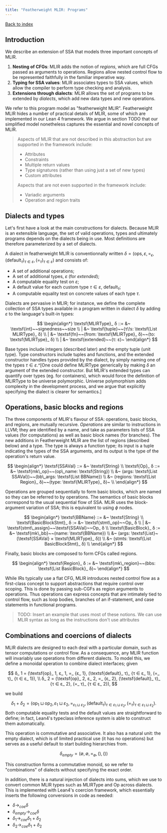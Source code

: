 ```yaml
---
title: "Featherweight MLIR: Programs"
---
```


[Back to index](../index.html)

## Introduction

We describe an extension of SSA that models three important concepts of MLIR.

1. **Nesting of CFGs**: MLIR adds the notion of *regions*, which are full CFGs passed as arguments to operations. Regions allow nested control flow to be represented faithfully in the familiar imperative way.
2. **Typing for SSA values**: MLIR associates types to SSA values, which allow the compiler to perform type checking and analysis.
3. **Extensions through dialects**: MLIR allows the set of programs to be extended by *dialects*, which add new data types and new operations.

We refer to this program model as "featherweight MLIR". Featherweight MLIR hides a number of practical details of MLIR, some of which are implemented in our Lean 4 framework. We argue in section TODO that our simplified model nonetheless captures the essential and novel concepts of MLIR.

> Aspects of MLIR that are not described in this abstraction but are supported in the framework include:
>
> * Attributes
> * Constraints
> * Multiple return values
> * Type signatures (rather than using just a set of new types)
> * Custom attributes
>
> Aspects that are not even supported in the framework include:
>
> * Variadic arguments
> * Operation and region traits

## Dialects and types

Let's first have a look at the main constructions for dialects. Because MLIR is an extensible language, the set of valid operations, types and ultimately programs depends on the dialects being in use. Most definitions are therefore parameterized by a set of dialects.

A dialect in featherweight MLIR is conventionnally written $δ = (\textsf{ops}, ε, =_ \epsilon, (\textsf{default}_ τ)_ {τ ∈ ε}, (=_ τ)_ {τ ∈ ε})$ and consists of:

* A set of additional operations;
* A set of additional types, $ε$ (for *extended*);
* A computable equality test on $ε$;
* A default value for each custom type $τ ∈ ε$, $\textsf{default}_ τ$;
* A computable equality test on concrete values of each type $τ$.

Dialects are pervasive in MLIR; for instance, we define the complete collection of SSA types available in a program written in dialect $δ$ by adding $ε$ to the language's built-in types:

$$
\begin{align*}
  \textsf{MLIRType}_ δ ::=
    &~ \textsf{int}~~signedness~~size \\
  | &~ \textsf{tuple}~~(τ\!s: \textsf{List MLIRType}_ δ) \\
  | &~ \textsf{fn}~~(from: \textsf{MLIRType}_ δ)~~(to: \textsf{MLIRType}_ δ) \\
  | &~ \textsf{extended}~~(τ: ε)~
\end{align*}
$$

Base types include integers (described later) and the empty tuple (unit type). Type constructors include tuples and functions, and the $\textsf{extended}$ constructor handles types provided by the dialect, by simply naming one of the types $τ ∈ ε$.^[One could define $\textsf{MLIRType}$ generically by making $δ$ an argument of the $\textsf{extended}$ constructor. But MLIR's extended types can quantify over types (eg. for containers), which would force the definition of $\textsf{MLIRType}$ to be universe polymorphic. Universe polymorphism adds complexity in the development process, and we argue that explicitly specifying the dialect is clearer for semantics.]

## Operations, basic blocks and regions

The three components of MLIR's flavour of SSA: operations, basic blocks, and regions, are mutually recursive. *Operations* are similar to instructions in LLVM; they are identified by a name, and take as parameters lists of SSA values (for computations) as well as basic block names (for branches). The new additions in Featherweight MLIR are the list of regions (described below) and a type. The type is always a function type; its input is a tuple indicating the types of the SSA arguments, and its output is the type of the operation's return value.

$$
\begin{align*}
  \textsf{SSAVal} ::=
    &~ \textsf{String} \\
  \textsf{Op}_ δ ::=
    &~ \textsf{mk\_op}~~(op\_name: \textsf{String}) \\
    &~ (args: \textsf{List SSAVal})~~(bb\_args: \textsf{List BBName}) \\
    &~ (regions: \textsf{List Region}_ δ)~~(type: \textsf{MLIRType}_ δ)~ \\
\end{align*}
$$

Operations are grouped sequentially to form basic blocks, which are named so they can be referred to by operations. The semantics of basic blocks correspond to the usual sequential flow of SSA. MLIR uses the block-argument variation of SSA; this is equivalent to using $ϕ$ nodes.

$$
\begin{align*}
  \textsf{BBName} ::=
    &~ \textsf{String} \\
  \textsf{BasicBlockStmt}_ δ :=
    &~ \textsf{stmt\_op}~~Op_ δ \\
  | &~ \textsf{stmt\_assign}~~\textsf{SSAVal}~~Op_ δ \\
  \textsf{BasicBlock}_ δ :=
    &~ \textsf{mk\_bb}~~(name: \textsf{BBName}) \\
    &~ (args: \textsf{List}~(\textsf{SSAVal} × \textsf{MLIRType}_ δ)) \\
    &~ (stmts: \textsf{List BasicBlockStmt}_ δ) \\
\end{align*}
$$

Finally, basic blocks are composed to form CFGs called regions.

$$
\begin{align*}
  \textsf{Region}_ δ :=
    &~ \textsf{mk\_region}~~(bbs: \textsf{List BasicBlock}_ δ)~
\end{align*}
$$

While IRs typically use a flat CFG, MLIR introduces nested control flow as a first-class concept to support abstractions that require control over scoping. This is done by passing sub-CGFs as region arguments to operations. Thus operations can express concepts that are intimately tied to control flow, such as loop bodies, branches of an if-statement, and case statements in functional programs.

> TODO: Insert an example that uses most of these notions. We can use MLIR syntax as long as the instructions don't use attributes


## Combinations and coercions of dialects

MLIR dialects are designed to each deal with a particular domain, such as tensor computations or control flow. As a consequence, any MLIR function will invariably use operations from different dialects. To model this, we define a monoidal operation to combine dialect interfaces; given

$$
δ_ 1 = (\textsf{op}_ 1, ε_ 1, =_ {ε_ 1}, (\textsf{default}_ τ)_ {τ ∈ ε_ 1}, (=_ τ)_ {τ ∈ ε_ 1}), \\
δ_ 2 = (\textsf{op}_ 2, ε_ 2, =_ {ε_ 2}, (\textsf{default}_ τ)_ {τ ∈ ε_ 2}, (=_ τ)_ {τ ∈ ε_ 2}),
$$

we build

$$
δ_ 1 + δ_ 2 = (\textsf{op}_ 1 ⊔ \textsf{op}_ 2, ε_ 1 ⊔ ε_ 2, =_ {ε_ 1 ⊔ ε_ 2}, (\textsf{default}_ τ)_ {τ ∈ ε_ 1 ⊔ ε_ 2}, (=_ τ)_ {τ ∈ ε_ 1 ⊔ ε_ 2}).
$$
Both computable equality tests and the default values are straightforward to define; in fact, Lean4's typeclass inference system is able to construct them automatically.

This operation is commutative and associative. It also has a natural unit: the empty dialect, which is of limited practical use (it has no operations) but serves as a useful default to start building hierarchies from.

$$
δ_ {empty} = (∅, ∅, =_ ∅, (), ())
$$

This construction forms a commutative monoid, so we refer to "combinations" of dialects without specifying the exact order.

In addition, there is a natural injection of dialects into sums, which we use to convert common MLIR types such as $\textsf{MLIRType}$ and $\textsf{Op}$ across dialects. This is implemented with Lean4's coercion framework, which essentially inserts the following conversions in code as needed:

* $δ →_ {coe} δ$
* $δ_ {empty} →_ {coe} δ$
* $δ_ 1 →_ {coe} δ_ 1 + δ_ 2$
* $δ_ 2 →_ {coe} δ_ 1 + δ_ 2$
